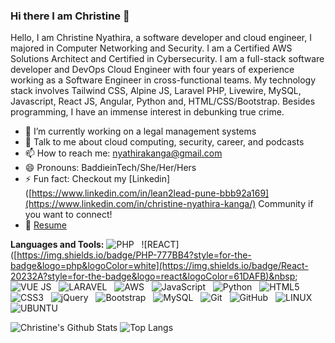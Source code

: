 ### Hi there I am Christine 👋

<!--
**rusty-sj/rusty-sj** is a ✨ _special_ ✨ repository because its `README.md` (this file) appears on your GitHub profile.
Here are some ideas to get you started:

- 🔭 I’m currently working on ...
- 🌱 I’m currently learning ...
- 👯 I’m looking to collaborate on ...
- 🤔 I’m looking for help with ...
- 💬 Ask me about ...
- 📫 How to reach me: ...
- 😄 Pronouns: ...
- ⚡ Fun fact: ...
- 🤔 I’m looking for help with Statistics
- 👯 I’m looking to collaborate on ...
-->

Hello, I am Christine Nyathira, a software developer and cloud engineer, I majored in Computer Networking and Security. I am a Certified AWS Solutions Architect and Certified in Cybersecurity. I am a full-stack software developer and DevOps Cloud Engineer with four years of experience working as a Software Engineer in cross-functional teams. My technology stack involves Tailwind CSS, Alpine JS, Laravel PHP, Livewire, MySQL, Javascript, React JS, Angular, Python and, HTML/CSS/Bootstrap. Besides programming, I have an immense interest in debunking true crime.

- 🔭 I’m currently working on a legal management systems
- 💬 Talk to me about cloud computing, security, career, and podcasts 
- 📫 How to reach me: nyathirakanga@gmail.com
- 😄 Pronouns: BaddieinTech/She/Her/Hers
- ⚡ Fun fact: Checkout my [Linkedin]([https://www.linkedin.com/in/lean2lead-pune-bbb92a169](https://www.linkedin.com/in/christine-nyathira-kanga/) Community if you want to connect!
- 📝 [Resume]()

**Languages and Tools:** 
![PHP](https://img.shields.io/badge/PHP-777BB4?style=for-the-badge&logo=php&logoColor=white)&nbsp;&nbsp;
![REACT]([https://img.shields.io/badge/PHP-777BB4?style=for-the-badge&logo=php&logoColor=white](https://img.shields.io/badge/React-20232A?style=for-the-badge&logo=react&logoColor=61DAFB)&nbsp;&nbsp;
![VUE JS](https://img.shields.io/badge/Vue.js-35495E?style=for-the-badge&logo=vue.js&logoColor=4FC08D)&nbsp;&nbsp;
![LARAVEL](https://img.shields.io/badge/Laravel-FF2D20?style=for-the-badge&logo=laravel&logoColor=white)&nbsp;&nbsp;
![AWS](https://img.shields.io/badge/Amazon_AWS-232F3E?style=for-the-badge&logo=amazon-aws&logoColor=white)&nbsp;&nbsp;
![JavaScript](https://img.shields.io/badge/-JavaScript-black?logo=javascript&style=social)&nbsp;&nbsp;
![Python](https://img.shields.io/badge/-Python-black?logo=Python&style=social)&nbsp;&nbsp;
![HTML5](https://img.shields.io/badge/-HTML5-black?logo=html5&style=social)&nbsp;&nbsp;
![CSS3](https://img.shields.io/badge/-CSS3-black?logo=css3&style=social)&nbsp;&nbsp;
![jQuery](https://img.shields.io/badge/-jQuery-black?logo=jquery&style=social)&nbsp;&nbsp;
![Bootstrap](https://img.shields.io/badge/-Bootstrap-black?logo=bootstrap&style=social)&nbsp;&nbsp;
![MySQL](https://img.shields.io/badge/-MySQL-black?logo=mysql&style=social)&nbsp;&nbsp;
![Git](https://img.shields.io/badge/-Git-black?logo=git&style=social)&nbsp;&nbsp;
![GitHub](https://img.shields.io/badge/-GitHub-black?logo=github&style=social)&nbsp;&nbsp;
![LINUX](https://img.shields.io/badge/Linux-FCC624?style=for-the-badge&logo=linux&logoColor=black)&nbsp;&nbsp;
![UBUNTU](https://img.shields.io/badge/Ubuntu-E95420?style=for-the-badge&logo=ubuntu&logoColor=white)&nbsp;&nbsp;


![Christine's Github Stats](https://github-readme-stats.vercel.app/api?username=nyathirakj&count_private=true&show_icons=true&include_all_commits=true)
![Top Langs](https://github-readme-stats.vercel.app/api/top-langs/?username=nyathirak&hide=TeX&layout=compact)

<!--
**nyathirak/nyathirak** is a ✨ _special_ ✨ repository because its `README.md` (this file) appears on your GitHub profile.

Here are some ideas to get you started:

- 🔭 I’m currently working on ...
- 🌱 I’m currently learning ...
- 👯 I’m looking to collaborate on ...
- 🤔 I’m looking for help with ...
- 💬 Ask me about ...
- 📫 How to reach me: ...
- 😄 Pronouns: ...
- ⚡ Fun fact: ...
-->
